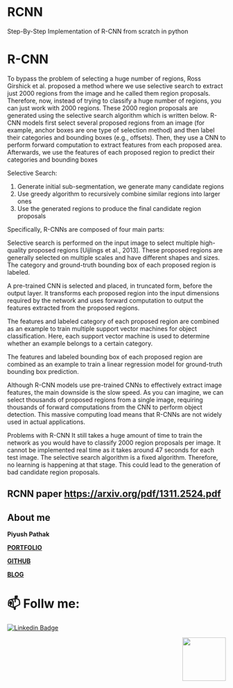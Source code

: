 # RCNN
Step-By-Step Implementation of R-CNN from scratch in python

# R-CNN
To bypass the problem of selecting a huge number of regions, Ross Girshick et al. proposed a method where we use selective search to extract just 2000 regions from the image and he called them region proposals. Therefore, now, instead of trying to classify a huge number of regions, you can just work with 2000 regions. These 2000 region proposals are generated using the selective search algorithm which is written below.
R-CNN models first select several proposed regions from an image (for example, anchor boxes are one type of selection method) and then label their categories and bounding boxes (e.g., offsets). Then, they use a CNN to perform forward computation to extract features from each proposed area. Afterwards, we use the features of each proposed region to predict their categories and bounding boxes


Selective Search:
1. Generate initial sub-segmentation, we generate many candidate     regions
2. Use greedy algorithm to recursively combine similar regions into larger ones 
3. Use the generated regions to produce the final candidate region proposals 

Specifically, R-CNNs are composed of four main parts:

Selective search is performed on the input image to select multiple high-quality proposed regions [Uijlings et al., 2013]. These proposed regions are generally selected on multiple scales and have different shapes and sizes. The category and ground-truth bounding box of each proposed region is labeled.

A pre-trained CNN is selected and placed, in truncated form, before the output layer. It transforms each proposed region into the input dimensions required by the network and uses forward computation to output the features extracted from the proposed regions.

The features and labeled category of each proposed region are combined as an example to train multiple support vector machines for object classification. Here, each support vector machine is used to determine whether an example belongs to a certain category.

The features and labeled bounding box of each proposed region are combined as an example to train a linear regression model for ground-truth bounding box prediction.

Although R-CNN models use pre-trained CNNs to effectively extract image features, the main downside is the slow speed. As you can imagine, we can select thousands of proposed regions from a single image, requiring thousands of forward computations from the CNN to perform object detection. This massive computing load means that R-CNNs are not widely used in actual applications.



Problems with R-CNN
It still takes a huge amount of time to train the network as you would have to classify 2000 region proposals per image.
It cannot be implemented real time as it takes around 47 seconds for each test image.
The selective search algorithm is a fixed algorithm. Therefore, no learning is happening at that stage. This could lead to the generation of bad candidate region proposals.

## RCNN paper https://arxiv.org/pdf/1311.2524.pdf

## About me

**Piyush Pathak**

[**PORTFOLIO**](https://anirudhrapathak3.wixsite.com/piyush)

[**GITHUB**](https://github.com/piyushpathak03)

[**BLOG**](https://medium.com/@piyushpathak03)


# 📫 Follw me: 

[![Linkedin Badge](https://img.shields.io/badge/-PiyushPathak-blue?style=flat-square&logo=Linkedin&logoColor=white&link=https://www.linkedin.com/in/piyushpathak03/)](https://www.linkedin.com/in/piyushpathak03/)

<p  align="right"><img height="100" src = "https://media.giphy.com/media/l3URDstnIjBNY7rwLB/giphy.gif"></p>

